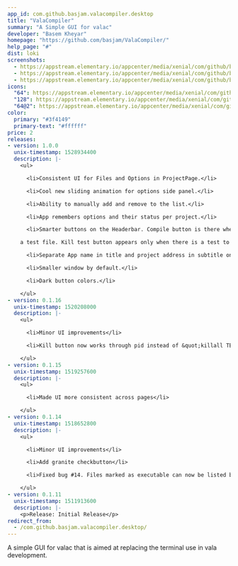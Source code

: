```yaml
---
app_id: com.github.basjam.valacompiler.desktop
title: "ValaCompiler"
summary: "A Simple GUI for valac"
developer: "Basem Kheyar"
homepage: "https://github.com/basjam/ValaCompiler/"
help_page: "#"
dist: loki
screenshots:
  - https://appstream.elementary.io/appcenter/media/xenial/com/github/basjam.valacompiler.desktop/7922B9F6433EC579E80AF0BD703CCD8B/screenshots/image-1_orig.png
  - https://appstream.elementary.io/appcenter/media/xenial/com/github/basjam.valacompiler.desktop/7922B9F6433EC579E80AF0BD703CCD8B/screenshots/image-2_orig.png
  - https://appstream.elementary.io/appcenter/media/xenial/com/github/basjam.valacompiler.desktop/7922B9F6433EC579E80AF0BD703CCD8B/screenshots/image-3_orig.png
icons:
  "64": https://appstream.elementary.io/appcenter/media/xenial/com/github/basjam.valacompiler.desktop/7922B9F6433EC579E80AF0BD703CCD8B/icons/64x64/com.github.basjam.valacompiler_com.github.basjam.valacompiler.png
  "128": https://appstream.elementary.io/appcenter/media/xenial/com/github/basjam.valacompiler.desktop/7922B9F6433EC579E80AF0BD703CCD8B/icons/128x128/com.github.basjam.valacompiler_com.github.basjam.valacompiler.png
  "64@2": https://appstream.elementary.io/appcenter/media/xenial/com/github/basjam.valacompiler.desktop/7922B9F6433EC579E80AF0BD703CCD8B/icons/64x64@2/com.github.basjam.valacompiler_com.github.basjam.valacompiler.png
color:
  primary: "#3f4149"
  primary-text: "#ffffff"
price: 2
releases:
- version: 1.0.0
  unix-timestamp: 1528934400
  description: |-
    <ul>

      <li>Consistent UI for Files and Options in ProjectPage.</li>

      <li>Cool new sliding animation for options side panel.</li>

      <li>Ability to manually add and remove to the list.</li>

      <li>App remembers options and their status per project.</li>

      <li>Smarter buttons on the Headerbar. Compile button is there when you want it. Test button checks weather there is

    a test file. Kill test button appears only when there is a test to be killed.</li>

      <li>Separate App name in title and project address in subtitle on the Headerbar.</li>

      <li>Smaller window by default.</li>

      <li>Dark button colors.</li>

    </ul>
- version: 0.1.16
  unix-timestamp: 1520208000
  description: |-
    <ul>

      <li>Minor UI improvements</li>

      <li>Kill button now works through pid instead of &quot;killall TEST&quot;</li>

    </ul>
- version: 0.1.15
  unix-timestamp: 1519257600
  description: |-
    <ul>

      <li>Made UI more consistent across pages</li>

    </ul>
- version: 0.1.14
  unix-timestamp: 1518652800
  description: |-
    <ul>

      <li>Minor UI improvements</li>

      <li>Add granite checkbutton</li>

      <li>Fixed bug #14. Files marked as executable can now be listed by the app</li>

    </ul>
- version: 0.1.11
  unix-timestamp: 1511913600
  description: |-
    <p>Release: Initial Release</p>
redirect_from:
  - /com.github.basjam.valacompiler.desktop/
---
```


<p>A simple GUI for valac that is aimed at replacing the terminal use in vala development.</p>